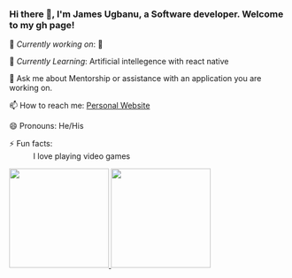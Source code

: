 <!--
**JamesUgbanu/jamesugbanu** is a ✨ _special_ ✨ repository because its `README.md` (this file) appears on your GitHub profile.
<br>Check out my blog http://jamesugbanu.crystalwebpro.com/<br>

Here are some ideas to get you started:

- 🔭 I’m currently working on ...
- 🌱 I’m currently learning ...
- 👯 I’m looking to collaborate on ...
- 🤔 I’m looking for help with ...
- 💬 Ask me about ...
- 📫 How to reach me: ...
- 😄 Pronouns: ...
- ⚡ Fun fact: ...
-->
### Hi there 👋, I'm James Ugbanu, a Software developer. Welcome to my gh page! <br>
🔭 *Currently working on*: 🤔


🌱 *Currently Learning*: Artificial intellegence with react native<br>

💬 Ask me about Mentorship or assistance with an application you are working on. <br>


📫 How to reach me:&nbsp;[Personal Website]([https://james-ugbanu.netlify.app](https://main.d1uio6ffarqyss.amplifyapp.com/))

😄 Pronouns: He/His <br>

⚡ Fun facts:<br>
&nbsp;&nbsp;&nbsp;&nbsp;&nbsp;&nbsp;&nbsp;&nbsp;&nbsp;&nbsp; I love playing video games
<br>


<div dir="auto">
<a href="https://github.com/jamesugbanu">
<img height="180em" src="https://github-readme-stats.vercel.app/api/top-langs/?username=jamesugbanu&layout=compact&langs_count=7&theme=dark"/>
<img height="180em" src="https://github-readme-stats.vercel.app/api?username=jamesugbanu&show_icons=true&theme=dark&include_all_commits=true&count_private=true"/>
</div>

